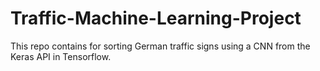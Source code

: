 # Traffic-Machine-Learning-Project
This repo contains for sorting German traffic signs using a CNN from the Keras API in Tensorflow.
